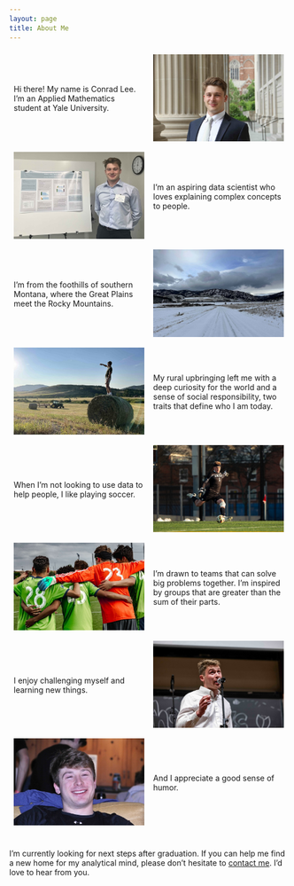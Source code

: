 ```yaml
---
layout: page
title: About Me
---
```


<div style="display: flex; flex-wrap: wrap; align-items: center;">
  <div style="flex: 1; min-width: 200px; padding: 0.5rem;">
  Hi there! My name is Conrad Lee. I’m an Applied Mathematics student at Yale University. 
  </div>

  <div style="flex: 1; min-width: 200px; padding: 0.5rem;">
  <img class="column-img" src="public/images/headshot.jpeg" alt="Headshot"/>
  </div>
</div>

<div style="display: flex; flex-wrap: wrap; align-items: center;">
  <div style="flex: 1; min-width: 200px; padding: 0.5rem;">
  <img class="column-img" src="public/images/presentation.jpg" alt="Headshot"/>
  </div>
  <div style="flex: 1; min-width: 200px; padding: 0.5rem;">
  I’m an aspiring data scientist who loves explaining complex concepts to people.
  </div>
</div>




<div style="display: flex; flex-wrap: wrap; align-items: center;">
  <div style="flex: 1; min-width: 200px; padding: 0.5rem;">
  I’m from the foothills of southern Montana, where the Great Plains meet the Rocky Mountains. 
  </div>

  <div style="flex: 1; min-width: 200px; padding: 0.5rem;">
  <img class="column-img" src="public/images/montana.jpeg" alt="Headshot"/>
  </div>
</div>

<div style="display: flex; flex-wrap: wrap; align-items: center;">
  <div style="flex: 1; min-width: 200px; padding: 0.5rem;">
  <img class="column-img" src="public/images/hay.jpg" alt="Headshot"/>
  </div>
  <div style="flex: 1; min-width: 200px; padding: 0.5rem;">
  My rural upbringing left me with a deep curiosity for the world and a sense of social responsibility, two traits that define who I am today.
  </div>
</div>





<div style="display: flex; flex-wrap: wrap; align-items: center;">
  <div style="flex: 1; min-width: 200px; padding: 0.5rem;">
  When I’m not looking to use data to help people, I like playing soccer.
  </div>

  <div style="flex: 1; min-width: 200px; padding: 0.5rem;">
  <img class="column-img" src="public/images/soccer.jpeg" alt="Headshot"/>
  </div>
</div>

<div style="display: flex; flex-wrap: wrap; align-items: center;">
  <div style="flex: 1; min-width: 200px; padding: 0.5rem;">
  <img class="column-img" src="public/images/team.jpeg" alt="Headshot"/>
  </div>
  <div style="flex: 1; min-width: 200px; padding: 0.5rem;">
  I’m drawn to teams that can solve big problems together. I’m inspired by groups that are greater than the sum of their parts.
  </div>
</div>




<div style="display: flex; flex-wrap: wrap; align-items: center;">
  <div style="flex: 1; min-width: 200px; padding: 0.5rem;">
  I enjoy challenging myself and learning new things.
  </div>

  <div style="flex: 1; min-width: 200px; padding: 0.5rem;">
  <img class="column-img" src="public/images/sing.jpeg" alt="Headshot"/>
  </div>
</div>

<div style="display: flex; flex-wrap: wrap; align-items: center;">
  <div style="flex: 1; min-width: 200px; padding: 0.5rem;">
  <img class="column-img" src="public/images/laugh.jpeg" alt="Headshot"/>
  </div>
  <div style="flex: 1; min-width: 200px; padding: 0.5rem;">
  And I appreciate a good sense of humor.
  </div>
</div>

<br>

I’m currently looking for next steps after graduation. If you can help me find a new home for my analytical mind, please don’t hesitate to [contact me](mailto:conrad.lee@yale.edu). I’d love to hear from you.
